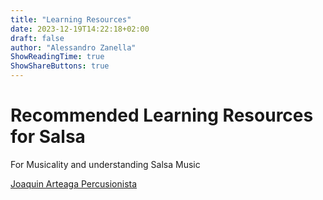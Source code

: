```yaml
---
title: "Learning Resources"
date: 2023-12-19T14:22:18+02:00
draft: false
author: "Alessandro Zanella"
ShowReadingTime: true
ShowShareButtons: true
---
```


# Recommended Learning Resources for Salsa

For Musicality and understanding Salsa Music

[Joaquin Arteaga Percusionista](https://www.youtube.com/@joacopercusion)
